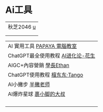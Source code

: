 # Ai工具



|                                                           |
| --------------------------------------------------------- |
| 秋芝2046 [u](https://www.youtube.com/@qiuzhi2046/videos)    |
|                                                           |
|                                                           |



|                                                                                                    |
| -------------------------------------------------------------------------------------------------- |
| AI 實用工具 [PAPAYA 電腦教室](https://www.youtube.com/playlist?list=PL7enJ2-v6SPml0GQi1UNEC7M3gpcQoIWl)    |
| ChatGPT最全使用教程 [AI进化论-花生](https://www.youtube.com/playlist?list=PL2o8KhKvuZq8qxRh7paxxw3qbcSpBUE1X) |
| AIGC+內容營銷 [學長Ethan](https://www.youtube.com/playlist?list=PLt9F4Dg9hgeyEc0kVZkNN30NKnZBamqwu)      |
| ChatGPT使用教程 [檀东东·Tango](https://www.youtube.com/playlist?list=PLb4JIoIhgLkxwJWBKt__8IKjlqctukSrt)  |
| AI小撇步 [半撇老师](https://www.youtube.com/playlist?list=PLualcbgryw0-jTSha7UNXEvP9FwkXoQ7R)             |
| AI爆炸星球 [裹小脚的大叔](https://www.youtube.com/playlist?list=PLt8PWTreAAXXl6p0KpLDZVRhavrQsmK4p)          |
|                                                                                                    |
|                                                                                                    |
|                                                                                                    |
|                                                                                                    |
